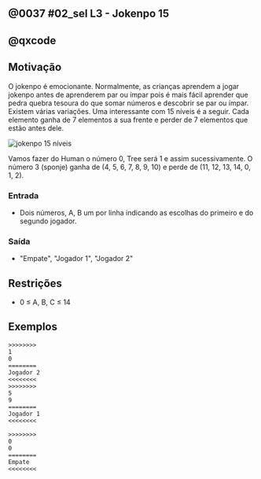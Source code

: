 ## @0037 #02_sel L3 - Jokenpo 15
## @qxcode

## Motivação

O jokenpo é emocionante. Normalmente, as crianças aprendem a jogar jokenpo antes de aprenderem par ou ímpar pois é mais fácil aprender que pedra quebra tesoura do que somar números e descobrir se par ou ímpar. Existem várias variações. Uma interessante com 15 níveis é a seguir. Cada elemento ganha de 7 elementos a sua frente e perder de 7 elementos que estão antes dele.

![jokenpo 15 níveis](capa.jpg)

Vamos fazer do Human o número 0, Tree será 1 e assim sucessivamente. O número 3 (sponje) ganha de (4, 5, 6, 7, 8, 9, 10) e perde de (11, 12, 13, 14, 0, 1, 2).

### Entrada

- Dois números, A, B um por linha indicando as escolhas do primeiro e do segundo jogador.

### Saída

- "Empate", "Jogador 1", "Jogador 2"

## Restrições

* 0 ≤ A, B, C ≤ 14

## Exemplos

```
>>>>>>>>
1
0
========
Jogador 2
<<<<<<<<
>>>>>>>>
5
9
========
Jogador 1
<<<<<<<<

>>>>>>>>
0
0
========
Empate
<<<<<<<<
```

#

<!---

>>>>>>>> 
13
1
========
Jogador 1
<<<<<<<<


>>>>>>>> 
12
10
========
Jogador 2
<<<<<<<<


>>>>>>>> 
8
10
========
Jogador 1
<<<<<<<<


>>>>>>>> 
1
12
========
Jogador 2
<<<<<<<<


>>>>>>>> 
9
1
========
Jogador 1
<<<<<<<<


>>>>>>>> 
2
7
========
Jogador 1
<<<<<<<<


>>>>>>>> 
5
4
========
Jogador 2
<<<<<<<<


>>>>>>>> 
8
1
========
Jogador 2
<<<<<<<<


>>>>>>>> 
0
6
========
Jogador 1
<<<<<<<<
--->